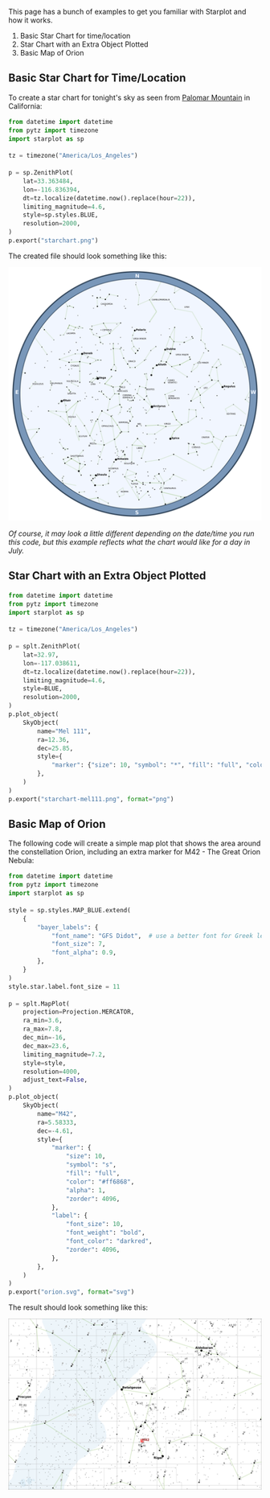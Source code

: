 This page has a bunch of examples to get you familiar with Starplot and how it works.

1. Basic Star Chart for time/location
2. Star Chart with an Extra Object Plotted
3. Basic Map of Orion

## Basic Star Chart for Time/Location
To create a star chart for tonight's sky as seen from [Palomar Mountain](https://en.wikipedia.org/wiki/Palomar_Mountain) in California:

```python
from datetime import datetime
from pytz import timezone
import starplot as sp

tz = timezone("America/Los_Angeles")

p = sp.ZenithPlot(
    lat=33.363484, 
    lon=-116.836394,
    dt=tz.localize(datetime.now().replace(hour=22)),
    limiting_magnitude=4.6,
    style=sp.styles.BLUE,
    resolution=2000,
)
p.export("starchart.png")
```
The created file should look something like this:

![starchart-blue](images/starchart-blue.png)

*Of course, it may look a little different depending on the date/time you run this code, but this example reflects what the chart would like for a day in July.*


## Star Chart with an Extra Object Plotted



```python
from datetime import datetime
from pytz import timezone
import starplot as sp

tz = timezone("America/Los_Angeles")

p = splt.ZenithPlot(
    lat=32.97,
    lon=-117.038611,
    dt=tz.localize(datetime.now().replace(hour=22)),
    limiting_magnitude=4.6,
    style=BLUE,
    resolution=2000,
)
p.plot_object(
    SkyObject(
        name="Mel 111",
        ra=12.36,
        dec=25.85,
        style={
            "marker": {"size": 10, "symbol": "*", "fill": "full", "color": "red"}
        },
    )
)
p.export("starchart-mel111.png", format="png")

```



## Basic Map of Orion

The following code will create a simple map plot that shows the area around the constellation Orion, including an extra marker for M42 - The Great Orion Nebula:

```python
from datetime import datetime
from pytz import timezone
import starplot as sp

style = sp.styles.MAP_BLUE.extend(
    {
        "bayer_labels": {
            "font_name": "GFS Didot",  # use a better font for Greek letters
            "font_size": 7,
            "font_alpha": 0.9,
        },
    }
)
style.star.label.font_size = 11

p = splt.MapPlot(
    projection=Projection.MERCATOR,
    ra_min=3.6,
    ra_max=7.8,
    dec_min=-16,
    dec_max=23.6,
    limiting_magnitude=7.2,
    style=style,
    resolution=4000,
    adjust_text=False,
)
p.plot_object(
    SkyObject(
        name="M42",
        ra=5.58333,
        dec=-4.61,
        style={
            "marker": {
                "size": 10,
                "symbol": "s",
                "fill": "full",
                "color": "#ff6868",
                "alpha": 1,
                "zorder": 4096,
            },
            "label": {
                "font_size": 10,
                "font_weight": "bold",
                "font_color": "darkred",
                "zorder": 4096,
            },
        },
    )
)
p.export("orion.svg", format="svg")


```
The result should look something like this:

![map-orion](images/mercator-orion.png)
